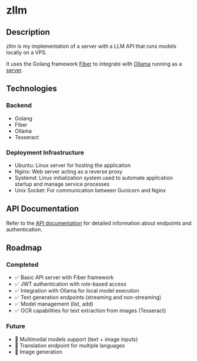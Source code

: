 # zllm

## Description

zllm is my implementation of a server with a LLM API that runs models locally on a VPS.

It uses the Golang framework [Fiber](https://github.com/gofiber/fiber) to integrate with [Ollama](https://github.com/ollama/ollama) running as a [server](https://github.com/ollama/ollama?tab=readme-ov-file#building).

## Technologies

### Backend

- Golang
- Fiber
- Ollama
- Tesseract

### Deployment Infrastructure

- Ubuntu: Linux server for hosting the application
- Nginx: Web server acting as a reverse proxy
- Systemd: Linux initialization system used to automate application startup and manage service processes
- Unix Socket: For communication between Gunicorn and Nginx

## API Documentation

Refer to the [API documentation](docs/endpoints.md) for detailed information about endpoints and authentication.

## Roadmap

### Completed
- ✅ Basic API server with Fiber framework
- ✅ JWT authentication with role-based access
- ✅ Integration with Ollama for local model execution
- ✅ Text generation endpoints (streaming and non-streaming)
- ✅ Model management (list, add)
- ✅ OCR capabilities for text extraction from images (Tesseract)

### Future
- 🚧 Multimodal models support (text + image inputs)
- 🚧 Translation endpoint for multiple languages
- 🚧 Image generation